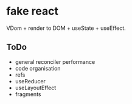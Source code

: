 # fake react

VDom + render to DOM + useState + useEffect.

## ToDo

- general reconciler performance
- code organisation
- refs
- useReducer
- useLayoutEffect
- fragments

